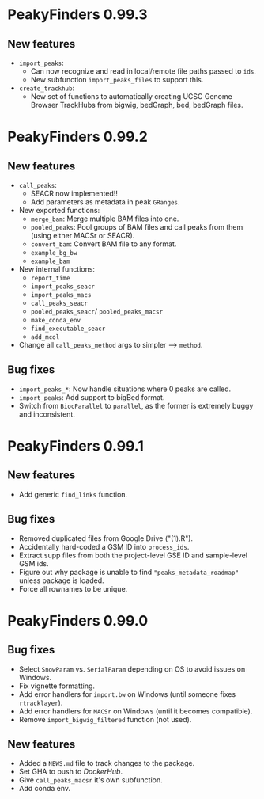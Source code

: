 # PeakyFinders 0.99.3

## New features

* `import_peaks`:
    - Can now recognize and read in local/remote file paths passed to `ids`.
    - New subfunction `import_peaks_files` to support this.
*  `create_trackhub`:
    - New set of functions to automatically creating UCSC Genome Browser TrackHubs from
    bigwig, bedGraph, bed, bedGraph files.


# PeakyFinders 0.99.2

## New features

* `call_peaks`:
    - SEACR now implemented!!
    - Add parameters as metadata in peak `GRanges`.
* New exported functions:
    - `merge_bam`: Merge multiple BAM files into one.
    - `pooled_peaks`: Pool groups of BAM files and call peaks from them 
        (using either MACSr or SEACR).
    - `convert_bam`: Convert BAM file to any format.
    - `example_bg_bw`
    - `example_bam` 
* New internal functions:
    - `report_time`
    - `import_peaks_seacr`
    - `import_peaks_macs`
    - `call_peaks_seacr`
    - `pooled_peaks_seacr`/ `pooled_peaks_macsr` 
    - `make_conda_env`
    - `find_executable_seacr` 
    - `add_mcol` 
* Change all `call_peaks_method` args to simpler --> `method`. 

## Bug fixes

- `import_peaks_*`: Now handle situations where 0 peaks are called.
- `import_peaks`: Add support to bigBed format. 
-  Switch from `BiocParallel` to `parallel`, 
    as the former is extremely buggy and inconsistent.

# PeakyFinders 0.99.1

## New features

* Add generic `find_links` function. 

## Bug fixes

* Removed duplicated files from Google Drive ("(1).R"). 
* Accidentally hard-coded a GSM ID into `process_ids`. 
* Extract supp files from both the project-level GSE ID and sample-level GSM ids.
* Figure out why package is unable to find `"peaks_metadata_roadmap"` unless package is loaded.
* Force all rownames to be unique. 

# PeakyFinders 0.99.0

## Bug fixes  

* Select `SnowParam` vs. `SerialParam` depending on OS to avoid issues on Windows. 
* Fix vignette formatting. 
* Add error handlers for `import.bw` on Windows 
(until someone fixes `rtracklayer`). 
* Add error handlers for `MACSr` on Windows (until it becomes compatible). 
* Remove `import_bigwig_filtered` function (not used). 

## New features 

* Added a `NEWS.md` file to track changes to the package.
* Set GHA to push to *DockerHub*.  
* Give `call_peaks_macsr` it's own subfunction. 
* Add conda env. 

